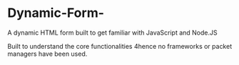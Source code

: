 # Dynamic-Form-
A dynamic HTML form built to get familiar with JavaScript and Node.JS

Built to understand the core functionalities 4hence no frameworks or packet managers have been used. 
